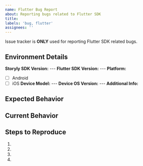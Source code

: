 ```yaml
---
name: Flutter Bug Report
about: Reporting bugs related to Flutter SDK
title:
labels: 'bug, flutter'
assignees: ''
---
```


Issue tracker is **ONLY** used for reporting Flutter SDK related bugs.

<!--- Provide a general summary of the issue in the Title above -->

<!--- How has this issue affected you? What are you trying to accomplish? -->

<!--- Provide used Storyly SDK version, Flutter SDK version, device information with os details -->
## Environment Details
**Storyly SDK Version:** ---
**Flutter SDK Version:** ---
**Platform:**
- [ ] Android 
- [ ] iOS
**Device Model:** ---
**Device OS Version:** ---
**Additional Info:**

## Expected Behavior
<!--- Tell us what should happen -->

## Current Behavior
<!--- Tell us what happens instead of the expected behavior -->

## Steps to Reproduce
<!--- Provide a link to a live example, or images, videos that show the issue, or an unambiguous set of steps to -->
<!--- reproduce this bug. Include code to reproduce, if relevant -->
1.
2.
3.
4.

